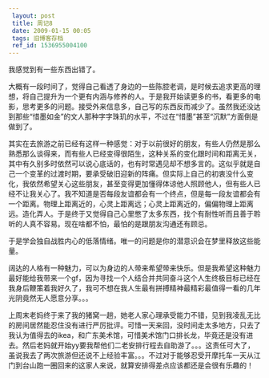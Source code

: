 ```yaml
---
 layout: post
 title: 周记8
 date: 2009-01-15 00:05
 tags: 旧博客存档
 ref_id: 1536955004100
---
```

我感觉到有一些东西出错了。

大概有一段时间了，觉得自己看透了身边的一些陈腔老调，是时候去追求更高的理想，将自己提升为一个更有内涵与修养的人。于是我开始读更多的书，看更多的电影，思考更多的问题。接受外来信息多，自己写的东西反而减少了。虽然我还没达到那些“惜墨如金”的文人那种字字珠玑的水平，不过在“惜墨”甚至“沉默”方面倒是做到了。

其实在去旅游之前已经有这样一种感觉：对于以前很好的朋友，有些人仍然是那么熟悉那么谈得来，而有些人已经变得很陌生，这种关系的变化跟时间和距离无关，其中有久别多时依然可以说心底话的，也有时常遇见却不想多言的。这似乎就是自己一个变革的过渡时期，要承受破旧迎新的阵痛。但实际上自己的初衷没什么变化，我依然希望关心这些朋友，甚至变得更加懂得体谅他人照顾他人，但有些人已经不让我关心了。我不知道是否每段友谊都会有一个终点，但是每一段友谊都会有一个距离。物理上距离近的，心灵上距离远；心灵上距离近的，偏偏物理上距离远。造化弄人。于是终于又觉得自己心里憋了太多东西，找个有耐性听而且善于聆听的人真不容易。现在啥都不怕，最怕的是跟朋友沟通还有顾忌。

于是学会独自战胜内心的低落情绪。唯一的问题是你的潜意识会在梦里释放这些能量。

阔达的人格有一种魅力，可以为身边的人带来希望带来快乐。但是我希望这种魅力最好能给我带来一个gf，因为寻找一个人结合并共同奋斗这个人生终极目标已经在我身后鞭策着我好久了，我可不想在我人生最有拼搏精神最精彩最值得一看的几年光阴竟然无人愿意分享。。。

上周末老妈终于来了我的猪窝一趟，她老人家心理承受能力不错，见到我凌乱无比的房间居然能忍住没有进行严厉批评。可惜一天来回，没时间走太多地方，只去了我认为值得去的ikea，和广东美术馆，可惜美术馆门口排长龙，毕竟还是没有进去。然后老妈就开始yy要我帮他们二老安排行程去自助游了。。。这责任可大了，虽说我去了两次旅游但还说不上经验丰富。。。不过对于能够忍受开摩托车一天从江门到台山跑一圈回来的这家人来说，就算安排得差点应该都还是会很有乐趣的！

